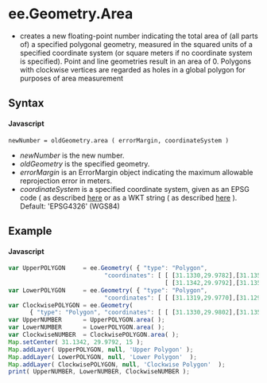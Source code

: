 # ee.Geometry.Area
-   creates a new floating-point number indicating the total area of (all parts of) a specified polygonal geometry, measured in the squared units of a specified coordinate system (or square meters if no coordinate system is specified).  Point and line geometries result in an area of 0. Polygons with clockwise vertices are regarded as holes in a global polygon for purposes of area measurement

## Syntax

#### Javascript
```
newNumber = oldGeometry.area ( errorMargin, coordinateSystem )
```

- *newNumber* is the new number.
- *oldGeometry* is the specified geometry.
- *errorMargin* is an ErrorMargin object indicating the maximum allowable reprojection error in meters.
- *coordinateSystem* is a specified coordinate system, given as an EPSG code ( as described [here](http://spatialreference.org/) or as a WKT string ( as described [here](http://en.wikibooks.org/wiki/Geospatial_Data_in_SQL_Server/WKT) ).  Default:  'EPSG4326' (WGS84) 

## Example

#### Javascript
```javascript
var UpperPOLYGON     = ee.Geometry( { "type": "Polygon",
                           "coordinates": [ [ [31.1330,29.9782],[31.1353,29.9782],[31.1353,29.9802],[31.1330,29.9802] ], 
                                            [ [31.1342,29.9792],[31.1352,29.9801],[31.1331,29.9801]                   ] ] } );
var LowerPOLYGON     = ee.Geometry( { "type": "Polygon", 
                           "coordinates": [ [ [31.1319,29.9770],[31.1296,29.9770],[31.1296,29.9750],[31.1319,29.9750] ] ] } );
var ClockwisePOLYGON = ee.Geometry(
      { "type": "Polygon", "coordinates": [ [ [31.1330,29.9802],[31.1353,29.9802],[31.1353,29.9782],[31.1330,29.9782] ] ] } );
var UpperNUMBER      = UpperPOLYGON.area( ); 
var LowerNUMBER      = LowerPOLYGON.area( ); 
var ClockwiseNUMBER  = ClockwisePOLYGON.area( );
Map.setCenter( 31.1342, 29.9792, 15 );   
Map.addLayer( UpperPOLYGON, null, 'Upper Polygon' );
Map.addLayer( LowerPOLYGON, null, 'Lower Polygon'  );
Map.addLayer( ClockwisePOLYGON, null, 'Clockwise Polygon'  );
print( UpperNUMBER, LowerNUMBER, ClockwiseNUMBER );

```
